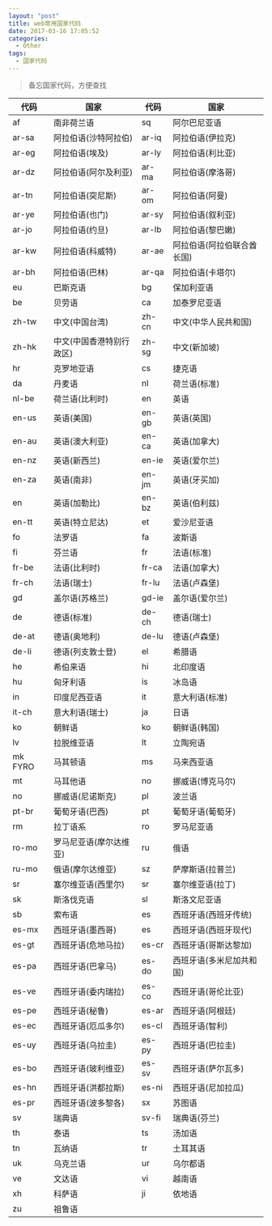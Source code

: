```yaml
---
layout: "post"
title: web常用国家代码
date: 2017-03-16 17:05:52
categories:
  - Other
tags:
  - 国家代码
---
```


> 备忘国家代码，方便查找

| 代码    | 国家                     | 代码  | 国家                       |
| ------- | ------------------------ | ----- | -------------------------- |
| af      | 南非荷兰语               | sq    | 阿尔巴尼亚语               |
| ar-sa   | 阿拉伯语(沙特阿拉伯)     | ar-iq | 阿拉伯语(伊拉克)           |
| ar-eg   | 阿拉伯语(埃及)           | ar-ly | 阿拉伯语(利比亚)           |
| ar-dz   | 阿拉伯语(阿尔及利亚)     | ar-ma | 阿拉伯语(摩洛哥)           |
| ar-tn   | 阿拉伯语(突尼斯)         | ar-om | 阿拉伯语(阿曼)             |
| ar-ye   | 阿拉伯语(也门)           | ar-sy | 阿拉伯语(叙利亚)           |
| ar-jo   | 阿拉伯语(约旦)           | ar-lb | 阿拉伯语(黎巴嫩)           |
| ar-kw   | 阿拉伯语(科威特)         | ar-ae | 阿拉伯语(阿拉伯联合酋长国) |
| ar-bh   | 阿拉伯语(巴林)           | ar-qa | 阿拉伯语(卡塔尔)           |
| eu      | 巴斯克语                 | bg    | 保加利亚语                 |
| be      | 贝劳语                   | ca    | 加泰罗尼亚语               |
| zh-tw   | 中文(中国台湾)           | zh-cn | 中文(中华人民共和国)       |
| zh-hk   | 中文(中国香港特别行政区) | zh-sg | 中文(新加坡)               |
| hr      | 克罗地亚语               | cs    | 捷克语                     |
| da      | 丹麦语                   | nl    | 荷兰语(标准)               |
| nl-be   | 荷兰语(比利时)           | en    | 英语                       |
| en-us   | 英语(美国)               | en-gb | 英语(英国)                 |
| en-au   | 英语(澳大利亚)           | en-ca | 英语(加拿大)               |
| en-nz   | 英语(新西兰)             | en-ie | 英语(爱尔兰)               |
| en-za   | 英语(南非)               | en-jm | 英语(牙买加)               |
| en      | 英语(加勒比)             | en-bz | 英语(伯利兹)               |
| en-tt   | 英语(特立尼达)           | et    | 爱沙尼亚语                 |
| fo      | 法罗语                   | fa    | 波斯语                     |
| fi      | 芬兰语                   | fr    | 法语(标准)                 |
| fr-be   | 法语(比利时)             | fr-ca | 法语(加拿大)               |
| fr-ch   | 法语(瑞士)               | fr-lu | 法语(卢森堡)               |
| gd      | 盖尔语(苏格兰)           | gd-ie | 盖尔语(爱尔兰)             |
| de      | 德语(标准)               | de-ch | 德语(瑞士)                 |
| de-at   | 德语(奥地利)             | de-lu | 德语(卢森堡)               |
| de-li   | 德语(列支敦士登)         | el    | 希腊语                     |
| he      | 希伯来语                 | hi    | 北印度语                   |
| hu      | 匈牙利语                 | is    | 冰岛语                     |
| in      | 印度尼西亚语             | it    | 意大利语(标准)             |
| it-ch   | 意大利语(瑞士)           | ja    | 日语                       |
| ko      | 朝鲜语                   | ko    | 朝鲜语(韩国)               |
| lv      | 拉脱维亚语               | lt    | 立陶宛语                   |
| mk FYRO | 马其顿语                 | ms    | 马来西亚语                 |
| mt      | 马耳他语                 | no    | 挪威语(博克马尔)           |
| no      | 挪威语(尼诺斯克)         | pl    | 波兰语                     |
| pt-br   | 葡萄牙语(巴西)           | pt    | 葡萄牙语(葡萄牙)           |
| rm      | 拉丁语系                 | ro    | 罗马尼亚语                 |
| ro-mo   | 罗马尼亚语(摩尔达维亚)   | ru    | 俄语                       |
| ru-mo   | 俄语(摩尔达维亚)         | sz    | 萨摩斯语(拉普兰)           |
| sr      | 塞尔维亚语(西里尔)       | sr    | 塞尔维亚语(拉丁)           |
| sk      | 斯洛伐克语               | sl    | 斯洛文尼亚语               |
| sb      | 索布语                   | es    | 西班牙语(西班牙传统)       |
| es-mx   | 西班牙语(墨西哥)         | es    | 西班牙语(西班牙现代)       |
| es-gt   | 西班牙语(危地马拉)       | es-cr | 西班牙语(哥斯达黎加)       |
| es-pa   | 西班牙语(巴拿马)         | es-do | 西班牙语(多米尼加共和国)   |
| es-ve   | 西班牙语(委内瑞拉)       | es-co | 西班牙语(哥伦比亚)         |
| es-pe   | 西班牙语(秘鲁)           | es-ar | 西班牙语(阿根廷)           |
| es-ec   | 西班牙语(厄瓜多尔)       | es-cl | 西班牙语(智利)             |
| es-uy   | 西班牙语(乌拉圭)         | es-py | 西班牙语(巴拉圭)           |
| es-bo   | 西班牙语(玻利维亚)       | es-sv | 西班牙语(萨尔瓦多)         |
| es-hn   | 西班牙语(洪都拉斯)       | es-ni | 西班牙语(尼加拉瓜)         |
| es-pr   | 西班牙语(波多黎各)       | sx    | 苏图语                     |
| sv      | 瑞典语                   | sv-fi | 瑞典语(芬兰)               |
| th      | 泰语                     | ts    | 汤加语                     |
| tn      | 瓦纳语                   | tr    | 土耳其语                   |
| uk      | 乌克兰语                 | ur    | 乌尔都语                   |
| ve      | 文达语                   | vi    | 越南语                     |
| xh      | 科萨语                   | ji    | 依地语                     |
| zu      | 祖鲁语                   |       |
